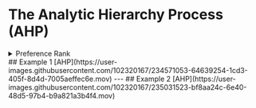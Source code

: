 # The Analytic Hierarchy Process (AHP)

<details>
  <summary>Preference Rank</summary>
  
   1. Equally preferred 
   2. Equally to moderately preferred
   3. Moderately preferred
   4. Moderately to strongly preferred
   5. strongly preferred
   6. strongly to very strongly preferred
   7. very strongly preferred
   8.  very to extremely preferred
   9. Extremely preferred
  
</details>
## Example 1
[AHP](https://user-images.githubusercontent.com/102320167/234571053-64639254-1cd3-405f-8d4d-7005aeffec6e.mov)
---
## Example 2
[AHP](https://user-images.githubusercontent.com/102320167/235031523-bf8aa24c-6e40-48d5-97b4-b9a821a3b4f4.mov)
